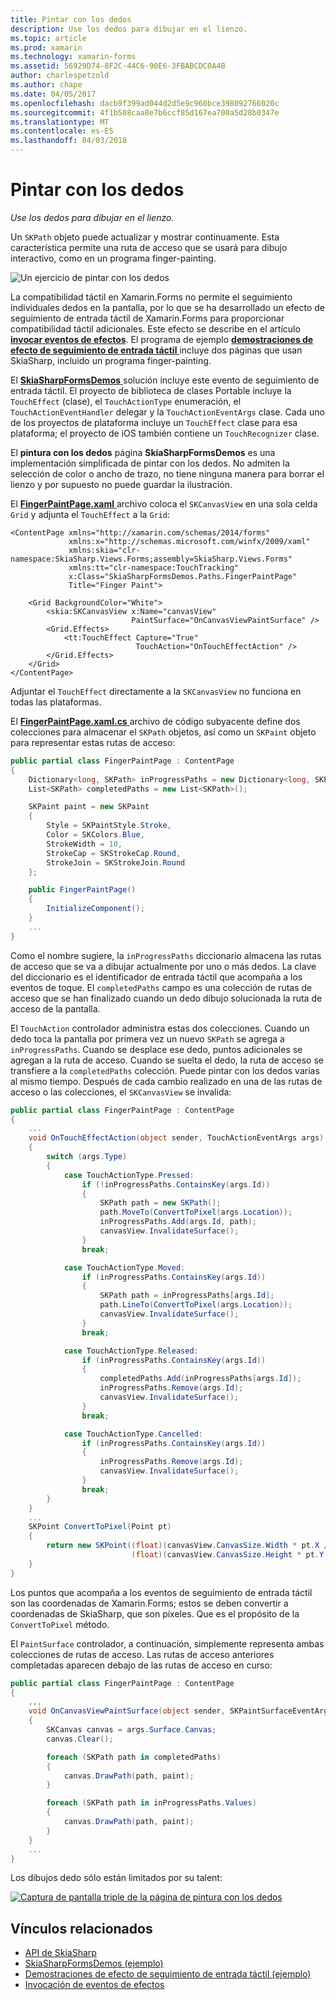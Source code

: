 ```yaml
---
title: Pintar con los dedos
description: Use los dedos para dibujar en el lienzo.
ms.topic: article
ms.prod: xamarin
ms.technology: xamarin-forms
ms.assetid: 56929D74-8F2C-44C6-90E6-3FBABCDC0A4B
author: charlespetzold
ms.author: chape
ms.date: 04/05/2017
ms.openlocfilehash: dacb9f399ad044d2d5e9c960bce398092766020c
ms.sourcegitcommit: 4f1b508caa8e7b6ccf85d167ea700a5d28b0347e
ms.translationtype: MT
ms.contentlocale: es-ES
ms.lasthandoff: 04/03/2018
---
```

# <a name="finger-painting"></a>Pintar con los dedos

_Use los dedos para dibujar en el lienzo._

Un `SKPath` objeto puede actualizar y mostrar continuamente. Esta característica permite una ruta de acceso que se usará para dibujo interactivo, como en un programa finger-painting.

![](finger-paint-images/fingerpaintsample.png "Un ejercicio de pintar con los dedos")

La compatibilidad táctil en Xamarin.Forms no permite el seguimiento individuales dedos en la pantalla, por lo que se ha desarrollado un efecto de seguimiento de entrada táctil de Xamarin.Forms para proporcionar compatibilidad táctil adicionales. Este efecto se describe en el artículo [ **invocar eventos de efectos**](~/xamarin-forms/app-fundamentals/effects/touch-tracking.md). El programa de ejemplo [ **demostraciones de efecto de seguimiento de entrada táctil** ](https://developer.xamarin.com/samples/xamarin-forms/Effects/TouchTrackingEffectDemos/) incluye dos páginas que usan SkiaSharp, incluido un programa finger-painting.

El [ **SkiaSharpFormsDemos** ](https://developer.xamarin.com/samples/xamarin-forms/SkiaSharpForms/Demos/) solución incluye este evento de seguimiento de entrada táctil. El proyecto de biblioteca de clases Portable incluye la `TouchEffect` (clase), el `TouchActionType` enumeración, el `TouchActionEventHandler` delegar y la `TouchActionEventArgs` clase. Cada uno de los proyectos de plataforma incluye un `TouchEffect` clase para esa plataforma; el proyecto de iOS también contiene un `TouchRecognizer` clase.

El **pintura con los dedos** página **SkiaSharpFormsDemos** es una implementación simplificada de pintar con los dedos. No admiten la selección de color o ancho de trazo, no tiene ninguna manera para borrar el lienzo y por supuesto no puede guardar la ilustración.

El [ **FingerPaintPage.xaml** ](https://github.com/xamarin/xamarin-forms-samples/blob/master/SkiaSharpForms/SkiaSharpFormsDemos/SkiaSharpFormsDemos/SkiaSharpFormsDemos/LinesAndPaths/FingerPaintPage.xaml) archivo coloca el `SKCanvasView` en una sola celda `Grid` y adjunta el `TouchEffect` a la `Grid`:

```xaml
<ContentPage xmlns="http://xamarin.com/schemas/2014/forms"
             xmlns:x="http://schemas.microsoft.com/winfx/2009/xaml"
             xmlns:skia="clr-namespace:SkiaSharp.Views.Forms;assembly=SkiaSharp.Views.Forms"
             xmlns:tt="clr-namespace:TouchTracking"
             x:Class="SkiaSharpFormsDemos.Paths.FingerPaintPage"
             Title="Finger Paint">

    <Grid BackgroundColor="White">
        <skia:SKCanvasView x:Name="canvasView"
                           PaintSurface="OnCanvasViewPaintSurface" />
        <Grid.Effects>
            <tt:TouchEffect Capture="True"
                            TouchAction="OnTouchEffectAction" />
        </Grid.Effects>
    </Grid>
</ContentPage>
```

Adjuntar el `TouchEffect` directamente a la `SKCanvasView` no funciona en todas las plataformas.

El [ **FingerPaintPage.xaml.cs** ](https://github.com/xamarin/xamarin-forms-samples/blob/master/SkiaSharpForms/SkiaSharpFormsDemos/SkiaSharpFormsDemos/SkiaSharpFormsDemos/LinesAndPaths/FingerPaintPage.xaml.cs) archivo de código subyacente define dos colecciones para almacenar el `SKPath` objetos, así como un `SKPaint` objeto para representar estas rutas de acceso:

```csharp
public partial class FingerPaintPage : ContentPage
{
    Dictionary<long, SKPath> inProgressPaths = new Dictionary<long, SKPath>();
    List<SKPath> completedPaths = new List<SKPath>();

    SKPaint paint = new SKPaint
    {
        Style = SKPaintStyle.Stroke,
        Color = SKColors.Blue,
        StrokeWidth = 10,
        StrokeCap = SKStrokeCap.Round,
        StrokeJoin = SKStrokeJoin.Round
    };

    public FingerPaintPage()
    {
        InitializeComponent();
    }
    ...
}
```

Como el nombre sugiere, la `inProgressPaths` diccionario almacena las rutas de acceso que se va a dibujar actualmente por uno o más dedos. La clave del diccionario es el identificador de entrada táctil que acompaña a los eventos de toque. El `completedPaths` campo es una colección de rutas de acceso que se han finalizado cuando un dedo dibujo solucionada la ruta de acceso de la pantalla.

El `TouchAction` controlador administra estas dos colecciones. Cuando un dedo toca la pantalla por primera vez un nuevo `SKPath` se agrega a `inProgressPaths`. Cuando se desplace ese dedo, puntos adicionales se agregan a la ruta de acceso. Cuando se suelta el dedo, la ruta de acceso se transfiere a la `completedPaths` colección. Puede pintar con los dedos varias al mismo tiempo. Después de cada cambio realizado en una de las rutas de acceso o las colecciones, el `SKCanvasView` se invalida:

```csharp
public partial class FingerPaintPage : ContentPage
{
    ...
    void OnTouchEffectAction(object sender, TouchActionEventArgs args)
    {
        switch (args.Type)
        {
            case TouchActionType.Pressed:
                if (!inProgressPaths.ContainsKey(args.Id))
                {
                    SKPath path = new SKPath();
                    path.MoveTo(ConvertToPixel(args.Location));
                    inProgressPaths.Add(args.Id, path);
                    canvasView.InvalidateSurface();
                }
                break;

            case TouchActionType.Moved:
                if (inProgressPaths.ContainsKey(args.Id))
                {
                    SKPath path = inProgressPaths[args.Id];
                    path.LineTo(ConvertToPixel(args.Location));
                    canvasView.InvalidateSurface();
                }
                break;

            case TouchActionType.Released:
                if (inProgressPaths.ContainsKey(args.Id))
                {
                    completedPaths.Add(inProgressPaths[args.Id]);
                    inProgressPaths.Remove(args.Id);
                    canvasView.InvalidateSurface();
                }
                break;

            case TouchActionType.Cancelled:
                if (inProgressPaths.ContainsKey(args.Id))
                {
                    inProgressPaths.Remove(args.Id);
                    canvasView.InvalidateSurface();
                }
                break;
        }
    }
    ...
    SKPoint ConvertToPixel(Point pt)
    {
        return new SKPoint((float)(canvasView.CanvasSize.Width * pt.X / canvasView.Width),
                           (float)(canvasView.CanvasSize.Height * pt.Y / canvasView.Height));
    }
}
```

Los puntos que acompaña a los eventos de seguimiento de entrada táctil son las coordenadas de Xamarin.Forms; estos se deben convertir a coordenadas de SkiaSharp, que son píxeles. Que es el propósito de la `ConvertToPixel` método.

El `PaintSurface` controlador, a continuación, simplemente representa ambas colecciones de rutas de acceso. Las rutas de acceso anteriores completadas aparecen debajo de las rutas de acceso en curso:

```csharp
public partial class FingerPaintPage : ContentPage
{
    ,,,
    void OnCanvasViewPaintSurface(object sender, SKPaintSurfaceEventArgs args)
    {
        SKCanvas canvas = args.Surface.Canvas;
        canvas.Clear();

        foreach (SKPath path in completedPaths)
        {
            canvas.DrawPath(path, paint);
        }

        foreach (SKPath path in inProgressPaths.Values)
        {
            canvas.DrawPath(path, paint);
        }
    }
    ...
}
```

Los dibujos dedo sólo están limitados por su talent:

[![](finger-paint-images/fingerpaint-small.png "Captura de pantalla triple de la página de pintura con los dedos")](finger-paint-images/fingerpaint-large.png#lightbox "Triple captura de pantalla de la página de pintura con los dedos")


## <a name="related-links"></a>Vínculos relacionados

- [API de SkiaSharp](https://developer.xamarin.com/api/root/SkiaSharp/)
- [SkiaSharpFormsDemos (ejemplo)](https://developer.xamarin.com/samples/xamarin-forms/SkiaSharpForms/Demos/)
- [Demostraciones de efecto de seguimiento de entrada táctil (ejemplo)](https://developer.xamarin.com/samples/xamarin-forms/Effects/TouchTrackingEffectDemos/)
- [Invocación de eventos de efectos](~/xamarin-forms/app-fundamentals/effects/touch-tracking.md)

